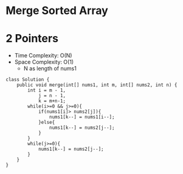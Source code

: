 # Merge Sorted Array
# 2 Pointers
* Time Complexity: O(N)
* Space Complexity: O(1)
	* N as length of nums1
```
class Solution {
    public void merge(int[] nums1, int m, int[] nums2, int n) {
        int i = m - 1,
            j = n - 1,
            k = m+n-1;
        while(i>=0 && j>=0){
            if(nums1[i]> nums2[j]){
                nums1[k--] = nums1[i--];
            }else{
                nums1[k--] = nums2[j--];
            }
        }
        while(j>=0){
            nums1[k--] = nums2[j--];
        }
    }
}
```